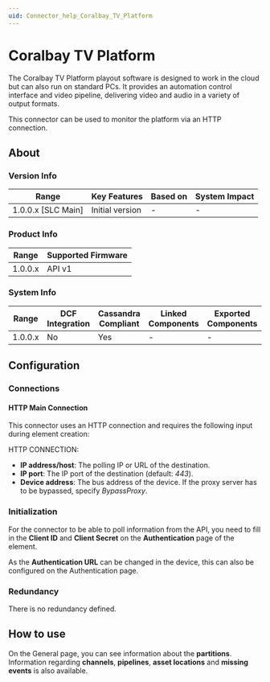 ```yaml
---
uid: Connector_help_Coralbay_TV_Platform
---
```


# Coralbay TV Platform

The Coralbay TV Platform playout software is designed to work in the cloud but can also run on standard PCs. It provides an automation control interface and video pipeline, delivering video and audio in a variety of output formats.

This connector can be used to monitor the platform via an HTTP connection.

## About

### Version Info

| Range                | Key Features     | Based on     | System Impact     |
|----------------------|------------------|--------------|-------------------|
| 1.0.0.x \[SLC Main\] | Initial version  | \-           | \-                |

### Product Info

| Range     | Supported Firmware     |
|-----------|------------------------|
| 1.0.0.x   | API v1                 |

### System Info

| Range     | DCF Integration     | Cassandra Compliant     | Linked Components     | Exported Components     |
|-----------|---------------------|-------------------------|-----------------------|-------------------------|
| 1.0.0.x   | No                  | Yes                     | \-                    | \-                      |

## Configuration

### Connections

#### HTTP Main Connection

This connector uses an HTTP connection and requires the following input during element creation:

HTTP CONNECTION:

- **IP address/host**: The polling IP or URL of the destination.
- **IP port**: The IP port of the destination (default: *443*).
- **Device address**: The bus address of the device. If the proxy server has to be bypassed, specify *BypassProxy*.

### Initialization

For the connector to be able to poll information from the API, you need to fill in the **Client ID** and **Client Secret** on the **Authentication** page of the element.

As the **Authentication URL** can be changed in the device, this can also be configured on the Authentication page.

### Redundancy

There is no redundancy defined.

## How to use

On the General page, you can see information about the **partitions**. Information regarding **channels**, **pipelines**, **asset locations** and **missing events** is also available.
